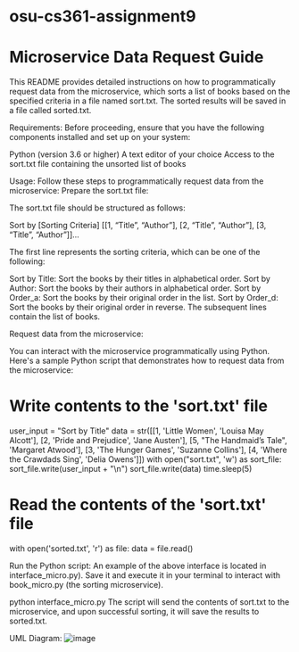 # osu-cs361-assignment9

# Microservice Data Request Guide
This README provides detailed instructions on how to programmatically request data from the microservice, which sorts a list of books based on the specified criteria in a file named sort.txt. The sorted results will be saved in a file called sorted.txt.

Requirements:
Before proceeding, ensure that you have the following components installed and set up on your system:

Python (version 3.6 or higher)
A text editor of your choice
Access to the sort.txt file containing the unsorted list of books

Usage:
Follow these steps to programmatically request data from the microservice:
Prepare the sort.txt file:

The sort.txt file should be structured as follows:

Sort by [Sorting Criteria]
[[1, “Title”, “Author”], [2, “Title”, “Author”], [3, “Title”, “Author”]]...

The first line represents the sorting criteria, which can be one of the following:

Sort by Title: Sort the books by their titles in alphabetical order.
Sort by Author: Sort the books by their authors in alphabetical order.
Sort by Order_a: Sort the books by their original order in the list.
Sort by Order_d: Sort the books by their original order in reverse.
The subsequent lines contain the list of books.

Request data from the microservice:

You can interact with the microservice programmatically using Python. Here's a sample Python script that demonstrates how to request data from the microservice:
# Write contents to the 'sort.txt' file
user_input = "Sort by Title"
data = str([[1, 'Little Women', 'Louisa May Alcott'], [2, 'Pride and Prejudice', 'Jane Austen'], [5, "The Handmaid’s Tale", 'Margaret Atwood'], [3, 'The Hunger Games', 'Suzanne Collins'], [4, 'Where the Crawdads Sing', 'Delia Owens']])
with open("sort.txt", 'w') as sort_file:
    sort_file.write(user_input + "\n")
    sort_file.write(data)
time.sleep(5)

# Read the contents of the 'sort.txt' file
with open('sorted.txt', 'r') as file:
    data = file.read()

Run the Python script:
An example of the above interface is located in interface_micro.py). Save it and execute it in your terminal to interact with book_micro.py (the sorting microservice).

python interface_micro.py
The script will send the contents of sort.txt to the microservice, and upon successful sorting, it will save the results to sorted.txt.

UML Diagram:
![image](https://github.com/tamimika/osu-cs361-assignment9/assets/97025553/1b9f22cb-26b3-4423-b822-275a3167e648)

